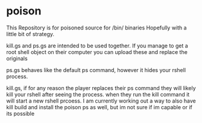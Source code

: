 # poison
This Repository is for poisoned source for /bin/ binaries
Hopefully with a little bit of strategy.

kill.gs and ps.gs are intended to be used together.
If you manage to get a root shell object on their computer
you can upload these and replace the originals

ps.gs behaves like the default ps command, however
it hides your rshell process.

kill.gs, if for any reason the player replaces their ps command
they will likely kill your rshell after seeing the process.
when they run the kill command it will start a new rshell prcoess.
I am currently working out a way to also have kill build and install
the poison ps as well, but im not sure if im capable or if its possible


